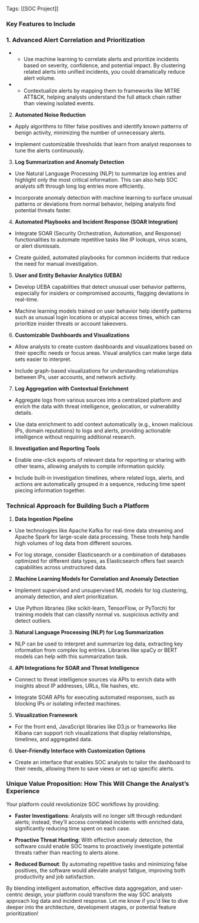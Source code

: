 Tags: [[SOC Project]] 

### Key Features to Include

### 1. **Advanced Alert Correlation and Prioritization**

- - Use machine learning to correlate alerts and prioritize incidents based on severity, confidence, and potential impact. By clustering related alerts into unified incidents, you could dramatically reduce alert volume.
    
- - Contextualize alerts by mapping them to frameworks like MITRE ATT&CK, helping analysts understand the full attack chain rather than viewing isolated events.
    

2. **Automated Noise Reduction**

- Apply algorithms to filter false positives and identify known patterns of benign activity, minimizing the number of unnecessary alerts.

- Implement customizable thresholds that learn from analyst responses to tune the alerts continuously.

3. **Log Summarization and Anomaly Detection**

- Use Natural Language Processing (NLP) to summarize log entries and highlight only the most critical information. This can also help SOC analysts sift through long log entries more efficiently.

- Incorporate anomaly detection with machine learning to surface unusual patterns or deviations from normal behavior, helping analysts find potential threats faster.

4. **Automated Playbooks and Incident Response (SOAR Integration)**

- Integrate SOAR (Security Orchestration, Automation, and Response) functionalities to automate repetitive tasks like IP lookups, virus scans, or alert dismissals.

- Create guided, automated playbooks for common incidents that reduce the need for manual investigation.

5. **User and Entity Behavior Analytics (UEBA)**

- Develop UEBA capabilities that detect unusual user behavior patterns, especially for insiders or compromised accounts, flagging deviations in real-time.

- Machine learning models trained on user behavior help identify patterns such as unusual login locations or atypical access times, which can prioritize insider threats or account takeovers.

6. **Customizable Dashboards and Visualizations**

- Allow analysts to create custom dashboards and visualizations based on their specific needs or focus areas. Visual analytics can make large data sets easier to interpret.

- Include graph-based visualizations for understanding relationships between IPs, user accounts, and network activity.

7. **Log Aggregation with Contextual Enrichment**

- Aggregate logs from various sources into a centralized platform and enrich the data with threat intelligence, geolocation, or vulnerability details.

- Use data enrichment to add context automatically (e.g., known malicious IPs, domain reputations) to logs and alerts, providing actionable intelligence without requiring additional research.

8. **Investigation and Reporting Tools**

- Enable one-click exports of relevant data for reporting or sharing with other teams, allowing analysts to compile information quickly.

- Include built-in investigation timelines, where related logs, alerts, and actions are automatically grouped in a sequence, reducing time spent piecing information together.

### Technical Approach for Building Such a Platform

1. **Data Ingestion Pipeline**

- Use technologies like Apache Kafka for real-time data streaming and Apache Spark for large-scale data processing. These tools help handle high volumes of log data from different sources.

- For log storage, consider Elasticsearch or a combination of databases optimized for different data types, as Elasticsearch offers fast search capabilities across unstructured data.

2. **Machine Learning Models for Correlation and Anomaly Detection**

- Implement supervised and unsupervised ML models for log clustering, anomaly detection, and alert prioritization.

- Use Python libraries (like scikit-learn, TensorFlow, or PyTorch) for training models that can classify normal vs. suspicious activity and detect outliers.

3. **Natural Language Processing (NLP) for Log Summarization**

- NLP can be used to interpret and summarize log data, extracting key information from complex log entries. Libraries like spaCy or BERT models can help with this summarization task.

4. **API Integrations for SOAR and Threat Intelligence**

- Connect to threat intelligence sources via APIs to enrich data with insights about IP addresses, URLs, file hashes, etc.

- Integrate SOAR APIs for executing automated responses, such as blocking IPs or isolating infected machines.

5. **Visualization Framework**

- For the front end, JavaScript libraries like D3.js or frameworks like Kibana can support rich visualizations that display relationships, timelines, and aggregated data.

6. **User-Friendly Interface with Customization Options**

- Create an interface that enables SOC analysts to tailor the dashboard to their needs, allowing them to save views or set up specific alerts.

### Unique Value Proposition: How This Will Change the Analyst’s Experience

Your platform could revolutionize SOC workflows by providing:

- **Faster Investigations**: Analysts will no longer sift through redundant alerts; instead, they’ll access correlated incidents with enriched data, significantly reducing time spent on each case.

- **Proactive Threat Hunting**: With effective anomaly detection, the software could enable SOC teams to proactively investigate potential threats rather than reacting to alerts alone.

- **Reduced Burnout**: By automating repetitive tasks and minimizing false positives, the software would alleviate analyst fatigue, improving both productivity and job satisfaction.

By blending intelligent automation, effective data aggregation, and user-centric design, your platform could transform the way SOC analysts approach log data and incident response. Let me know if you'd like to dive deeper into the architecture, development stages, or potential feature prioritization!
